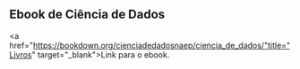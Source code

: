 

## Ebook de Ciência de Dados

<a href="https://bookdown.org/cienciadedadosnaep/ciencia_de_dados/"title="Livros" target="_blank">Link  para o ebook</a>. 
